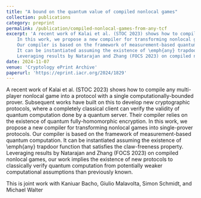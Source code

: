```yaml
---
title: "A bound on the quantum value of compiled nonlocal games"
collection: publications
category: preprint
permalink: /publication/compiled-nonlocal-games-from-any-tcf
excerpt: 'A recent work of Kalai et al. (STOC 2023) shows how to compile any multi-player nonlocal game into a protocol with a single computationally-bounded prover. Subsequent works have built on this to develop new cryptographic protocols, where a completely classical client can verify the validity of quantum computation done by a quantum server. Their compiler relies on the existence of quantum fully-homomorphic encryption.
    In this work, we propose a new compiler for transforming nonlocal games into single-prover protocols.
    Our compiler is based on the framework of measurement-based quantum computation.
    It can be instantiated assuming the existence of \emph{any} trapdoor function that satisfies the claw-freeness property.
    Leveraging results by Natarajan and Zhang (FOCS 2023) on compiled nonlocal games, our work implies the existence of new protocols to classically verify quantum computation from potentially weaker computational assumptions than previously known.'
date: 2024-11-07
venue: 'Cryptology ePrint Archive'
paperurl: 'https://eprint.iacr.org/2024/1829'
---
```


A recent work of Kalai et al. (STOC 2023) shows how to compile any multi-player nonlocal game into a protocol with a single computationally-bounded prover. Subsequent works have built on this to develop new cryptographic protocols, where a completely classical client can verify the validity of quantum computation done by a quantum server. Their compiler relies on the existence of quantum fully-homomorphic encryption.
In this work, we propose a new compiler for transforming nonlocal games into single-prover protocols.
Our compiler is based on the framework of measurement-based quantum computation.
It can be instantiated assuming the existence of \emph{any} trapdoor function that satisfies the claw-freeness property.
Leveraging results by Natarajan and Zhang (FOCS 2023) on compiled nonlocal games, our work implies the existence of new protocols to classically verify quantum computation from potentially weaker computational assumptions than previously known.

This is joint work with Kaniuar Bacho, Giulio Malavolta, Simon Schmidt, and Michael Walter

